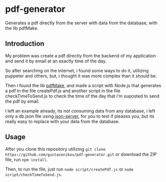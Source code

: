 # pdf-generator
Generates a pdf directly from the server with data from the database, with the lib pdfMake.

## Introduction

My problem was create a pdf directly from the backend of my application and send it by email at an exactly time of the day.

So after searching on the internet, i found some ways to do it, utilizing puppeter and others, but, i thought it was more complex than it should be.

Then i found the lib [pdfMake](http://pdfmake.org/#/), and made a script with Node.js that generates a pdf in the file createPdf.js
and another script in the file checkTimeToSend.js to check the time of the day that i'm suposted to send the pdf by email.

I left an example already, its not consuming data from any database, i left only a db.json file using [json-server](https://www.npmjs.com/package/json-server),
for you to test if pleases you, but its really easy to replace with your data from the database.

## Usage

After you clone this repository utilizing ```git clone https://github.com/gustavonikov/pdf-generator.git``` or 
download the ZIP file, run ```npm install```.

Then, to run the file, just run ```node script/createPdf.js``` or ```node script/checkTimeToSend.js```.
